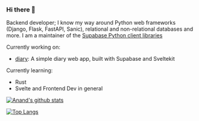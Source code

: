 ### Hi there 👋

Backend developer; I know my way around Python web frameworks (Django, Flask, FastAPI, Sanic), relational and non-relational databases and more.
I am a maintainer of the [Supabase Python client libraries](https://github.com/supabase-community)

Currently working on:
- [diary](https://anand2312.tech/r/diary): A simple diary web app, built with Supabase and Sveltekit

Currently learning:
- Rust
- Svelte and Frontend Dev in general

[![Anand's github stats](https://github-readme-stats.vercel.app/api?username=anand2312&show_icons=true&theme=synthwave&count_private=true)](https://anand2312.tech)

[![Top Langs](https://github-readme-stats.vercel.app/api/top-langs/?username=anand2312&layout=compact&theme=synthwave&lang_count=6)](https://anand2312.tech)

<!--
**anand2312/anand2312** is a ✨ _special_ ✨ repository because its `README.md` (this file) appears on your GitHub profile.
